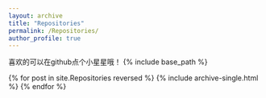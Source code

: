 ```yaml
---
layout: archive
title: "Repositories"
permalink: /Repositories/
author_profile: true
---
```

喜欢的可以在github点个小星星哦！
{% include base_path %}

{% for post in site.Repositories reversed %}
  {% include archive-single.html %}
{% endfor %}
